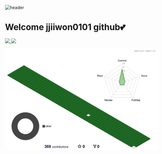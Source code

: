 ![header](https://capsule-render.vercel.app/api?type=waving&color=gradient&height=220&animation=fadeIn&section=footer&text=o(=•ェ•=)m&fontAlign=70)

#   Welcome jjiiwon0101 github💕
<link rel="preconnect" href="https://fonts.googleapis.com">
<link rel="preconnect" href="https://fonts.gstatic.com" crossorigin>
<link href="https://fonts.googleapis.com/css2?family=Press+Start+2P&display=swap" rel="stylesheet">



<a href="s">
  <img src="https://github-readme-stats.vercel.app/api?username=jjiiwon0101&theme=tokyonight&show_icons=true&text_color=e5e5f0&icon_color=707070&hide_border=true" width="49.2%" />
<img src="https://github-readme-stats.vercel.app/api/top-langs/?username=jjiiwon0101&layout=compact">
 
![](./profile-3d-contrib/profile-green-animate.svg)











